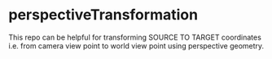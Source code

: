 # perspectiveTransformation
This repo can be helpful for transforming SOURCE TO TARGET coordinates i.e. from camera view point to world view point using perspective geometry.
